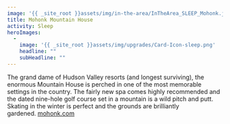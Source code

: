 ```yaml
---
image: '{{ _site_root }}assets/img/in-the-area/InTheArea_SLEEP_Mohonk.jpg'
title: Mohonk Mountain House
activity: Sleep
heroImages:
  - 
    image: '{{ _site_root }}assets/img/upgrades/Card-Icon-sleep.png'
    headline: ""
    subHeadline: ""
---
```

<p>The grand dame of Hudson Valley resorts (and longest surviving), the enormous&nbsp;Mountain House is perched in one of the most memorable settings in the country. The fairly new spa comes highly recommended&nbsp;and the&nbsp;dated nine-hole golf course set in a mountain is a wild pitch and putt. Skating in the winter is perfect and the grounds are brilliantly gardened.&nbsp;<a href="http://www.mohonk.com/">mohonk.com</a></p>